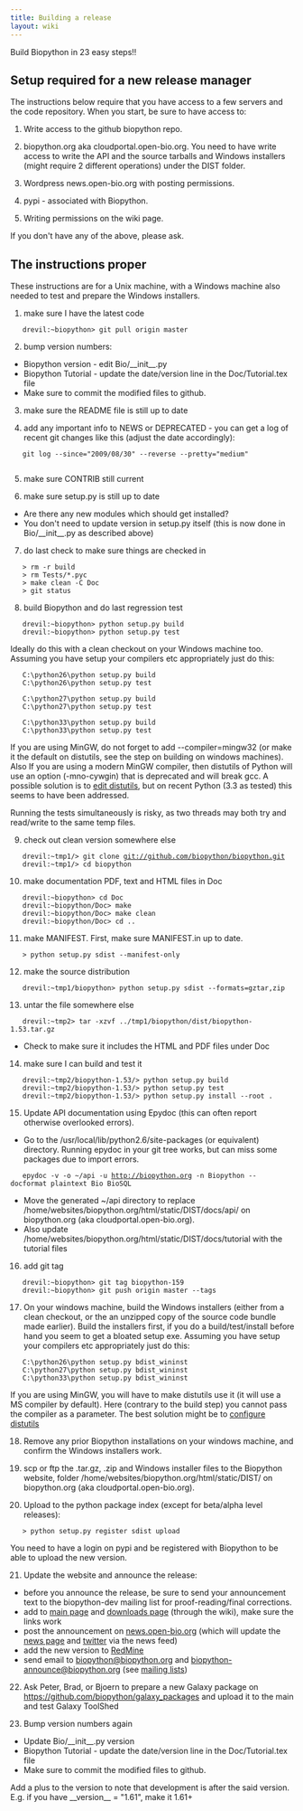 ```yaml
---
title: Building a release
layout: wiki
---
```


Build Biopython in 23 easy steps!!

Setup required for a new release manager
----------------------------------------

The instructions below require that you have access to a few servers and
the code repository. When you start, be sure to have access to:

1. Write access to the github biopython repo.

2. biopython.org aka cloudportal.open-bio.org. You need to have write
access to write the API and the source tarballs and Windows installers
(might require 2 different operations) under the DIST folder.

3. Wordpress news.open-bio.org with posting permissions.

4. pypi - associated with Biopython.

5. Writing permissions on the wiki page.

If you don't have any of the above, please ask.

The instructions proper
-----------------------

These instructions are for a Unix machine, with a Windows machine also
needed to test and prepare the Windows installers.

1. make sure I have the latest code

`   drevil:~biopython> git pull origin master`

2. bump version numbers:

-   Biopython version - edit Bio/\_\_init\_\_.py
-   Biopython Tutorial - update the date/version line in the
    Doc/Tutorial.tex file
-   Make sure to commit the modified files to github.

3. make sure the README file is still up to date

4. add any important info to NEWS or DEPRECATED - you can get a log of
recent git changes like this (adjust the date accordingly):

`   git log --since="2009/08/30" --reverse --pretty="medium"`  
`   `

5. make sure CONTRIB still current

6. make sure setup.py is still up to date

-   Are there any new modules which should get installed?
-   You don't need to update version in setup.py itself (this is now
    done in Bio/\_\_init\_\_.py as described above)

7. do last check to make sure things are checked in

`   > rm -r build`  
`   > rm Tests/*.pyc`  
`   > make clean -C Doc`  
`   > git status`

8. build Biopython and do last regression test

`   drevil:~biopython> python setup.py build `  
`   drevil:~biopython> python setup.py test`

Ideally do this with a clean checkout on your Windows machine too.
Assuming you have setup your compilers etc appropriately just do this:

`   C:\python26\python setup.py build`  
`   C:\python26\python setup.py test`

`   C:\python27\python setup.py build`  
`   C:\python27\python setup.py test`

`   C:\python33\python setup.py build`  
`   C:\python33\python setup.py test`

If you are using MinGW, do not forget to add --compiler=mingw32 (or make
it the default on distutils, see the step on building on windows
machines). Also If you are using a modern MinGW compiler, then distutils
of Python will use an option (-mno-cywgin) that is deprecated and will
break gcc. A possible solution is to [edit
distutils](http://bugs.python.org/issue12641), but on recent Python (3.3
as tested) this seems to have been addressed.

Running the tests simultaneously is risky, as two threads may both try
and read/write to the same temp files.

9. check out clean version somewhere else

`   drevil:~tmp1/> git clone `[`git://github.com/biopython/biopython.git`](git://github.com/biopython/biopython.git)  
`   drevil:~tmp1/> cd biopython`

10. make documentation PDF, text and HTML files in Doc

`   drevil:~biopython> cd Doc`  
`   drevil:~biopython/Doc> make`  
`   drevil:~biopython/Doc> make clean`  
`   drevil:~biopython/Doc> cd ..`

11. make MANIFEST. First, make sure MANIFEST.in up to date.

`   > python setup.py sdist --manifest-only `

12. make the source distribution

`   drevil:~tmp1/biopython> python setup.py sdist --formats=gztar,zip `

13. untar the file somewhere else

`   drevil:~tmp2> tar -xzvf ../tmp1/biopython/dist/biopython-1.53.tar.gz`

-   Check to make sure it includes the HTML and PDF files under Doc

14. make sure I can build and test it

`   drevil:~tmp2/biopython-1.53/> python setup.py build`  
`   drevil:~tmp2/biopython-1.53/> python setup.py test`  
`   drevil:~tmp2/biopython-1.53/> python setup.py install --root . `

15. Update API documentation using Epydoc (this can often report
otherwise overlooked errors).

-   Go to the /usr/local/lib/python2.6/site-packages (or equivalent)
    directory. Running epydoc in your git tree works, but can miss some
    packages due to import errors.

`   epydoc -v -o ~/api -u `[`http://biopython.org`](http://biopython.org)` -n Biopython --docformat plaintext Bio BioSQL`

-   Move the generated ~/api directory to replace
    /home/websites/biopython.org/html/static/DIST/docs/api/ on
    biopython.org (aka cloudportal.open-bio.org).
-   Also update
    /home/websites/biopython.org/html/static/DIST/docs/tutorial with the
    tutorial files

16. add git tag

`   drevil:~biopython> git tag biopython-159`  
`   drevil:~biopython> git push origin master --tags`

17. On your windows machine, build the Windows installers (either from a
clean checkout, or the an unzipped copy of the source code bundle made
earlier). Build the installers first, if you do a build/test/install
before hand you seem to get a bloated setup exe. Assuming you have setup
your compilers etc appropriately just do this:

`   C:\python26\python setup.py bdist_wininst`  
`   C:\python27\python setup.py bdist_wininst`  
`   C:\python33\python setup.py bdist_wininst`

If you are using MinGW, you will have to make distutils use it (it will
use a MS compiler by default). Here (contrary to the build step) you
cannot pass the compiler as a parameter. The best solution might be to
[configure
distutils](http://stackoverflow.com/questions/3297254/how-to-use-mingws-gcc-compiler-when-installing-python-package-using-pip)

18. Remove any prior Biopython installations on your windows machine,
and confirm the Windows installers work.

19. scp or ftp the .tar.gz, .zip and Windows installer files to the
Biopython website, folder /home/websites/biopython.org/html/static/DIST/
on biopython.org (aka cloudportal.open-bio.org).

20. Upload to the python package index (except for beta/alpha level
releases):

`   > python setup.py register sdist upload`

You need to have a login on pypi and be registered with Biopython to be
able to upload the new version.

21. Update the website and announce the release:

-   before you announce the release, be sure to send your announcement
    text to the biopython-dev mailing list for
    proof-reading/final corrections.
-   add to [main page](Main_Page "wikilink") and [downloads
    page](Download "wikilink") (through the wiki), make sure the links
    work
-   post the announcement on
    [news.open-bio.org](http://news.open-bio.org) (which will update the
    [news page](News "wikilink") and
    [twitter](http://twitter.com/Biopython) via the news feed)
-   add the new version to
    [RedMine](https://redmine.open-bio.org/projects/biopython)
-   send email to biopython@biopython.org and
    biopython-announce@biopython.org (see [mailing
    lists](Mailing_lists "wikilink"))

22. Ask Peter, Brad, or Bjoern to prepare a new Galaxy package on
<https://github.com/biopython/galaxy_packages> and upload it to the main
and test Galaxy ToolShed

23. Bump version numbers again

-   Update Bio/\_\_init\_\_.py version
-   Biopython Tutorial - update the date/version line in the
    Doc/Tutorial.tex file
-   Make sure to commit the modified files to github.

Add a plus to the version to note that development is after the said
version. E.g. if you have \_\_version\_\_ = "1.61", make it 1.61+
